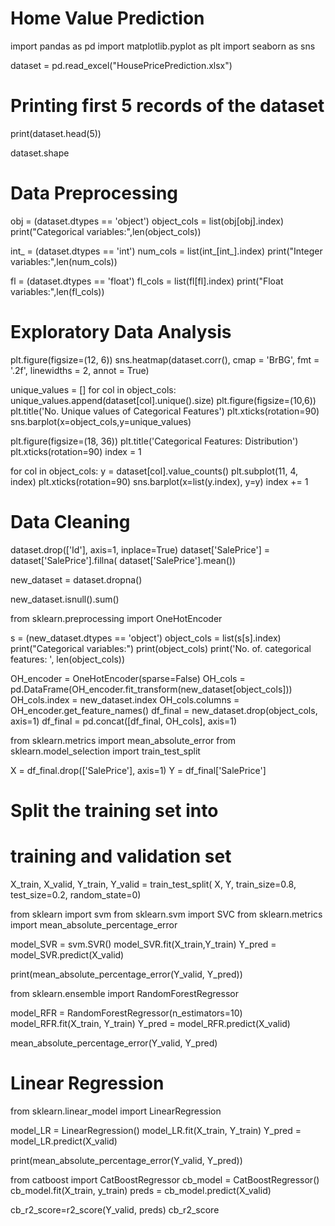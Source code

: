 # Home Value Prediction
import pandas as pd
import matplotlib.pyplot as plt
import seaborn as sns
 
dataset = pd.read_excel("HousePricePrediction.xlsx")
 
# Printing first 5 records of the dataset
print(dataset.head(5))

dataset.shape

# Data Preprocessing
obj = (dataset.dtypes == 'object')
object_cols = list(obj[obj].index)
print("Categorical variables:",len(object_cols))
 
int_ = (dataset.dtypes == 'int')
num_cols = list(int_[int_].index)
print("Integer variables:",len(num_cols))
 
fl = (dataset.dtypes == 'float')
fl_cols = list(fl[fl].index)
print("Float variables:",len(fl_cols))

# Exploratory Data Analysis
plt.figure(figsize=(12, 6))
sns.heatmap(dataset.corr(),
            cmap = 'BrBG',
            fmt = '.2f',
            linewidths = 2,
            annot = True)

            
unique_values = []
for col in object_cols:
  unique_values.append(dataset[col].unique().size)
plt.figure(figsize=(10,6))
plt.title('No. Unique values of Categorical Features')
plt.xticks(rotation=90)
sns.barplot(x=object_cols,y=unique_values)


plt.figure(figsize=(18, 36))
plt.title('Categorical Features: Distribution')
plt.xticks(rotation=90)
index = 1
 
for col in object_cols:
    y = dataset[col].value_counts()
    plt.subplot(11, 4, index)
    plt.xticks(rotation=90)
    sns.barplot(x=list(y.index), y=y)
    index += 1


# Data Cleaning
dataset.drop(['Id'],
             axis=1,
             inplace=True)
dataset['SalePrice'] = dataset['SalePrice'].fillna(
  dataset['SalePrice'].mean())
             
new_dataset = dataset.dropna()

new_dataset.isnull().sum()


from sklearn.preprocessing import OneHotEncoder
 
s = (new_dataset.dtypes == 'object')
object_cols = list(s[s].index)
print("Categorical variables:")
print(object_cols)
print('No. of. categorical features: ', 
      len(object_cols))

      
OH_encoder = OneHotEncoder(sparse=False)
OH_cols = pd.DataFrame(OH_encoder.fit_transform(new_dataset[object_cols]))
OH_cols.index = new_dataset.index
OH_cols.columns = OH_encoder.get_feature_names()
df_final = new_dataset.drop(object_cols, axis=1)
df_final = pd.concat([df_final, OH_cols], axis=1)



from sklearn.metrics import mean_absolute_error
from sklearn.model_selection import train_test_split
 
X = df_final.drop(['SalePrice'], axis=1)
Y = df_final['SalePrice']
 
# Split the training set into 
# training and validation set
X_train, X_valid, Y_train, Y_valid = train_test_split(
    X, Y, train_size=0.8, test_size=0.2, random_state=0)



from sklearn import svm
from sklearn.svm import SVC
from sklearn.metrics import mean_absolute_percentage_error
 
model_SVR = svm.SVR()
model_SVR.fit(X_train,Y_train)
Y_pred = model_SVR.predict(X_valid)
 
print(mean_absolute_percentage_error(Y_valid, Y_pred))
    

    
from sklearn.ensemble import RandomForestRegressor
 
model_RFR = RandomForestRegressor(n_estimators=10)
model_RFR.fit(X_train, Y_train)
Y_pred = model_RFR.predict(X_valid)
 
mean_absolute_percentage_error(Y_valid, Y_pred)


# Linear Regression
from sklearn.linear_model import LinearRegression
 
model_LR = LinearRegression()
model_LR.fit(X_train, Y_train)
Y_pred = model_LR.predict(X_valid)
 
print(mean_absolute_percentage_error(Y_valid, Y_pred))



from catboost import CatBoostRegressor
cb_model = CatBoostRegressor()
cb_model.fit(X_train, y_train)
preds = cb_model.predict(X_valid) 
 
cb_r2_score=r2_score(Y_valid, preds)
cb_r2_score



            


